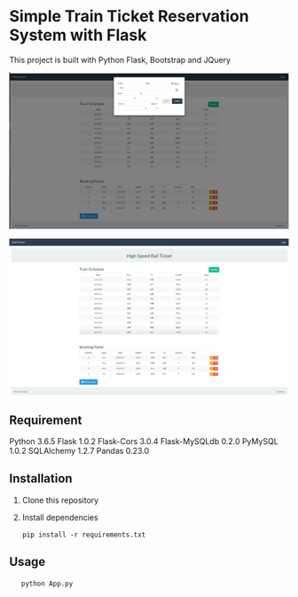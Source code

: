 # Simple Train Ticket Reservation System with Flask



This project is built with Python Flask, Bootstrap and JQuery  

![cover02](images/cover02.png)

![cover](images/cover.png)



## Requirement

Python 3.6.5
Flask 1.0.2
Flask-Cors 3.0.4
Flask-MySQLdb 0.2.0 
PyMySQL 1.0.2
SQLAlchemy 1.2.7
Pandas 0.23.0

## Installation

1. Clone this repository

2. Install dependencies

   ```
   pip install -r requirements.txt
   ```


## Usage

```
   python App.py
```









